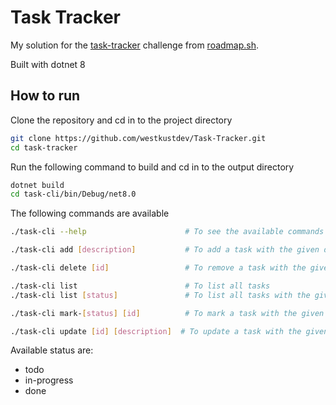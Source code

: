 # Task Tracker

My solution for the [task-tracker](https://roadmap.sh/projects/task-tracker) challenge from [roadmap.sh](https://roadmap.sh/).

Built with dotnet 8

## How to run

Clone the repository and cd in to the project directory

```bash
git clone https://github.com/westkustdev/Task-Tracker.git
cd task-tracker
```

Run the following command to build and cd in to the output directory

```bash
dotnet build
cd task-cli/bin/Debug/net8.0
```

The following commands are available

```bash
./task-cli --help                      # To see the available commands

./task-cli add [description]           # To add a task with the given description

./task-cli delete [id]                 # To remove a task with the given id

./task-cli list                        # To list all tasks
./task-cli list [status]               # To list all tasks with the given status

./task-cli mark-[status] [id]          # To mark a task with the given id as the given status

./task-cli update [id] [description]  # To update a task with the given id
```

Available status are:
- todo
- in-progress
- done